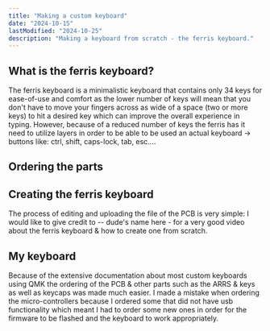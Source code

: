 ```yaml
---
title: "Making a custom keyboard"
date: "2024-10-15"
lastModified: "2024-10-25"
description: "Making a keyboard from scratch - the ferris keyboard."
---
```


<script>
  //import images here

</script>


## What is the ferris keyboard?
The ferris keyboard is a minimalistic keyboard that contains only 34 keys for ease-of-use and comfort as the lower number of keys will mean that you don't have to move your fingers across as wide of a space (two or more keys) to hit a desired key which can improve the overall experience in typing. However, because of a reduced number of keys the ferris has it need to utilize layers in order to be able to be used an actual keyboard -> buttons like: ctrl, shift, caps-lock, tab, esc....

## Ordering the parts


## Creating the ferris keyboard
The process of editing and uploading the file of the PCB is very simple: I would like to give credit to -- dude's name here - for a very good video about the ferris keyboard & how to create one from scratch.

## My keyboard
Because of the extensive documentation about most custom keyboards using QMK the ordering of the PCB & other parts such as the ARRS & keys as well as keycaps was made much easier. I made a mistake when ordering the micro-controllers because I ordered some that did not have usb functionality which meant I had to order some new ones in order for the firmware to be flashed and the keyboard to work appropriately. 
